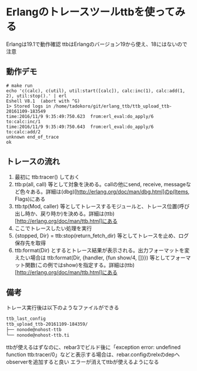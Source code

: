 # Erlangのトレースツールttbを使ってみる
Erlangは19.1で動作確認 
ttbはErlangのバージョン19から使え、18にはないので注意

## 動作デモ
```shell
# make run
echo 'c(calc), c(util), util:start([calc]), calc:inc(1), calc:add(1, 2), util:stop().' | erl
Eshell V8.1  (abort with ^G)
1> Stored logs in /home/tadokoro/git/erlang_ttb/ttb_upload_ttb-20161109-183549
time:2016/11/9 9:35:49:750.623  from:erl_eval:do_apply/6    to:calc:inc/1
time:2016/11/9 9:35:49:750.643  from:erl_eval:do_apply/6    to:calc:add/2
unknown end_of_trace
ok
```

## トレースの流れ
1. 最初に ttb:tracer() しておく
2. ttb:p(all, call) 等として対象を決める。callの他にsend, receive, messageなど色々ある。詳細は(dbg)[http://erlang.org/doc/man/dbg.html]のp(Items, Flags)にある
3. ttb:tp(Mod, caller) 等としてトレースするモジュールと、トレース位置(呼び出し時か、戻り時か)を決める。詳細は(ttb)[http://erlang.org/doc/man/ttb.html]にある
4. ここでトレースしたい処理を実行
5. {stopped, Dir} = ttb:stop(return_fetch_dir) 等としてトレースを止め、ログ保存先を取得
6. ttb:format(Dir) とするとトレース結果が表示される。出力フォーマットを変えたい場合は ttb:format(Dir, {handler, {fun show/4, []}}) 等としてフォーマット関数(この例ではshow)を指定する。詳細は(ttb)[http://erlang.org/doc/man/ttb.html]にある

## 備考
トレース実行後は以下のようなファイルができる

```txt
ttb_last_config
ttb_upload_ttb-20161109-184359/
├── nonode@nohost-ttb
└── nonode@nohost-ttb.ti
```

ttbが使えるはずなのに、rebar3でビルド後に「exception error: undefined function ttb:tracer/0」などと表示する場合は、rebar.configのrelxのdepへobserverを追加すると良い
エラーが消えてttbが使えるようになる
